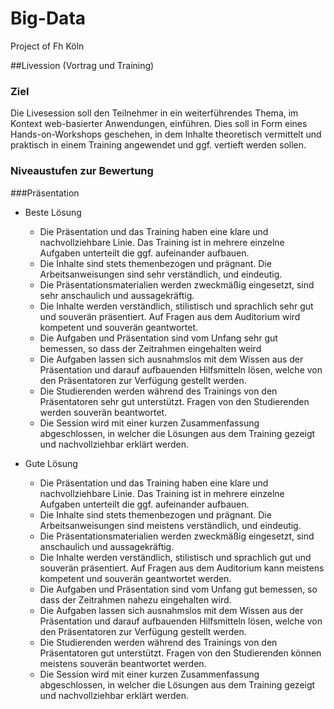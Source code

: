 Big-Data
========

Project of Fh Köln

##Livession (Vortrag und Training)

### Ziel
Die Livesession soll den Teilnehmer in ein weiterführendes Thema, im Kontext web-basierter Anwendungen, einführen. Dies soll in Form eines Hands-on-Workshops geschehen, in dem Inhalte theoretisch vermittelt und praktisch in einem Training angewendet und ggf. vertieft werden sollen.

### Niveaustufen zur Bewertung

###Präsentation 	

* Beste Lösung
	* Die Präsentation und das Training haben eine klare und nachvollziehbare Linie. Das Training ist in mehrere einzelne Aufgaben unterteilt die ggf. aufeinander aufbauen.
	* Die Inhalte sind stets themenbezogen und prägnant. Die Arbeitsanweisungen sind sehr verständlich, und eindeutig.
	* Die Präsentationsmaterialien werden zweckmäßig eingesetzt, sind sehr anschaulich und aussagekräftig.
	* Die Inhalte werden verständlich, stilistisch und sprachlich sehr gut	 und souverän präsentiert. Auf Fragen aus dem Auditorium wird kompetent und souverän geantwortet. 
	* Die Aufgaben und Präsentation sind vom Unfang sehr gut bemessen, so dass der Zeitrahmen eingehalten weird
	* Die Aufgaben lassen sich ausnahmslos mit dem Wissen aus der Präsentation und darauf aufbauenden Hilfsmitteln lösen, welche von den Präsentatoren zur Verfügung gestellt werden.
	* Die Studierenden werden während des Trainings von den Präsentatoren sehr gut unterstützt. Fragen von den Studierenden werden souverän beantwortet.
	* Die Session wird mit einer kurzen Zusammenfassung abgeschlossen, in welcher die Lösungen aus dem Training gezeigt und nachvollziehbar erklärt werden.

* Gute Lösung
	* Die Präsentation und das Training haben eine klare und nachvollziehbare Linie. Das Training ist in mehrere einzelne Aufgaben unterteilt die ggf. aufeinander aufbauen.
	* Die Inhalte sind stets themenbezogen und prägnant. Die Arbeitsanweisungen sind meistens verständlich, und eindeutig.
	* Die Präsentationsmaterialien werden zweckmäßig eingesetzt, sind anschaulich und aussagekräftig.
	* Die Inhalte werden verständlich, stilistisch und sprachlich gut	 und souverän präsentiert. Auf Fragen aus dem Auditorium kann meistens kompetent und souverän geantwortet werden. 
	* Die Aufgaben und Präsentation sind vom Unfang gut bemessen, so dass der Zeitrahmen nahezu eingehalten wird.
	* Die Aufgaben lassen sich ausnahmslos mit dem Wissen aus der Präsentation und darauf aufbauenden Hilfsmitteln lösen, welche von den Präsentatoren zur Verfügung gestellt werden.
	* Die Studierenden werden während des Trainings von den Präsentatoren gut unterstützt. Fragen von den Studierenden können meistens souverän beantwortet werden.
	* Die Session wird mit einer kurzen Zusammenfassung abgeschlossen, in welcher die Lösungen aus dem Training gezeigt und nachvollziehbar erklärt werden.
